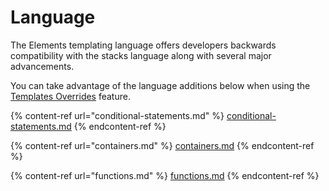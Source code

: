 # Language

The Elements templating language offers developers backwards compatibility with the stacks language along with several major advancements.

You can take advantage of the language additions below when using the [Templates Overrides](../../elements-language/porting-stacks/template-overrides.md) feature.

{% content-ref url="conditional-statements.md" %}
[conditional-statements.md](conditional-statements.md)
{% endcontent-ref %}

{% content-ref url="containers.md" %}
[containers.md](containers.md)
{% endcontent-ref %}

{% content-ref url="functions.md" %}
[functions.md](functions.md)
{% endcontent-ref %}


